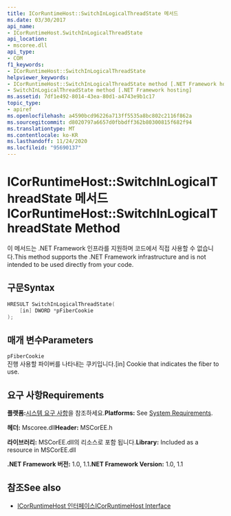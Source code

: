 ```yaml
---
title: ICorRuntimeHost::SwitchInLogicalThreadState 메서드
ms.date: 03/30/2017
api_name:
- ICorRuntimeHost.SwitchInLogicalThreadState
api_location:
- mscoree.dll
api_type:
- COM
f1_keywords:
- ICorRuntimeHost::SwitchInLogicalThreadState
helpviewer_keywords:
- ICorRuntimeHost::SwitchInLogicalThreadState method [.NET Framework hosting]
- SwitchInLogicalThreadState method [.NET Framework hosting]
ms.assetid: 7df1e492-8014-43ea-80d1-a4743e9b1c17
topic_type:
- apiref
ms.openlocfilehash: a4590bcd96226a713ff5535a8bc802c2116f862a
ms.sourcegitcommit: d8020797a6657d0fbbdff362b80300815f682f94
ms.translationtype: MT
ms.contentlocale: ko-KR
ms.lasthandoff: 11/24/2020
ms.locfileid: "95690137"
---
```

# <a name="icorruntimehostswitchinlogicalthreadstate-method"></a><span data-ttu-id="39bb9-102">ICorRuntimeHost::SwitchInLogicalThreadState 메서드</span><span class="sxs-lookup"><span data-stu-id="39bb9-102">ICorRuntimeHost::SwitchInLogicalThreadState Method</span></span>

<span data-ttu-id="39bb9-103">이 메서드는 .NET Framework 인프라를 지원하며 코드에서 직접 사용할 수 없습니다.</span><span class="sxs-lookup"><span data-stu-id="39bb9-103">This method supports the .NET Framework infrastructure and is not intended to be used directly from your code.</span></span>  
  
## <a name="syntax"></a><span data-ttu-id="39bb9-104">구문</span><span class="sxs-lookup"><span data-stu-id="39bb9-104">Syntax</span></span>  
  
```cpp  
HRESULT SwitchInLogicalThreadState(  
    [in] DWORD *pFiberCookie  
);  
```  
  
## <a name="parameters"></a><span data-ttu-id="39bb9-105">매개 변수</span><span class="sxs-lookup"><span data-stu-id="39bb9-105">Parameters</span></span>  

 `pFiberCookie`  
 <span data-ttu-id="39bb9-106">진행 사용할 파이버를 나타내는 쿠키입니다.</span><span class="sxs-lookup"><span data-stu-id="39bb9-106">[in] Cookie that indicates the fiber to use.</span></span>  
  
## <a name="requirements"></a><span data-ttu-id="39bb9-107">요구 사항</span><span class="sxs-lookup"><span data-stu-id="39bb9-107">Requirements</span></span>  

 <span data-ttu-id="39bb9-108">**플랫폼:**[시스템 요구 사항](../../get-started/system-requirements.md)을 참조하세요.</span><span class="sxs-lookup"><span data-stu-id="39bb9-108">**Platforms:** See [System Requirements](../../get-started/system-requirements.md).</span></span>  
  
 <span data-ttu-id="39bb9-109">**헤더:** Mscoree.dll</span><span class="sxs-lookup"><span data-stu-id="39bb9-109">**Header:** MSCorEE.h</span></span>  
  
 <span data-ttu-id="39bb9-110">**라이브러리:** MSCorEE.dll의 리소스로 포함 됩니다.</span><span class="sxs-lookup"><span data-stu-id="39bb9-110">**Library:** Included as a resource in MSCorEE.dll</span></span>  
  
 <span data-ttu-id="39bb9-111">**.NET Framework 버전:** 1.0, 1.1</span><span class="sxs-lookup"><span data-stu-id="39bb9-111">**.NET Framework Version:** 1.0, 1.1</span></span>  
  
## <a name="see-also"></a><span data-ttu-id="39bb9-112">참조</span><span class="sxs-lookup"><span data-stu-id="39bb9-112">See also</span></span>

- [<span data-ttu-id="39bb9-113">ICorRuntimeHost 인터페이스</span><span class="sxs-lookup"><span data-stu-id="39bb9-113">ICorRuntimeHost Interface</span></span>](icorruntimehost-interface.md)
